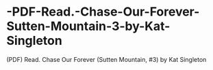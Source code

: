 # -PDF-Read.-Chase-Our-Forever-Sutten-Mountain-3-by-Kat-Singleton
(PDF) Read. Chase Our Forever (Sutten Mountain, #3) by Kat Singleton
